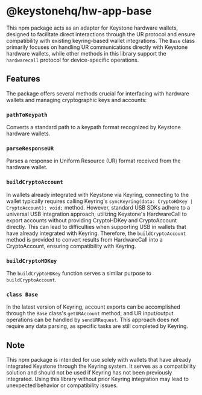 # @keystonehq/hw-app-base

This npm package acts as an adapter for Keystone hardware wallets, designed to facilitate direct interactions through the UR protocol and ensure compatibility with existing keyring-based wallet integrations. The `Base` class primarily focuses on handling UR communications directly with Keystone hardware wallets, while other methods in this library support the `hardwarecall` protocol for device-specific operations.

## Features

The package offers several methods crucial for interfacing with hardware wallets and managing cryptographic keys and accounts:

### `pathToKeypath`

Converts a standard path to a keypath format recognized by Keystone hardware wallets.

### `parseResponseUR`

Parses a response in Uniform Resource (UR) format received from the hardware wallet.

### `buildCryptoAccount`

In wallets already integrated with Keystone via Keyring, connecting to the wallet typically requires calling Keyring's `syncKeyring(data: CryptoHDKey | CryptoAccount): void;` method. However, standard USB SDKs adhere to a universal USB integration approach, utilizing Keystone's HardwareCall to export accounts without providing CryptoHDKey and CryptoAccount directly. This can lead to difficulties when supporting USB in wallets that have already integrated with Keyring. Therefore, the `buildCryptoAccount` method is provided to convert results from HardwareCall into a CryptoAccount, ensuring compatibility with Keyring.

### `buildCryptoHDKey`

The `buildCryptoHDKey` function serves a similar purpose to `buildCryptoAccount`.

### `class Base`

In the latest version of Keyring, account exports can be accomplished through the `Base` class's `getURAccount` method, and UR input/output operations can be handled by `sendURRequest`. This approach does not require any data parsing, as specific tasks are still completed by Keyring.

## Note

This npm package is intended for use solely with wallets that have already integrated Keystone through the Keyring system. It serves as a compatibility solution and should not be used if Keyring has not been previously integrated. Using this library without prior Keyring integration may lead to unexpected behavior or compatibility issues.